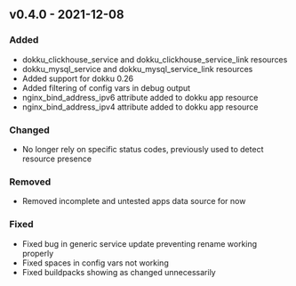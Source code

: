 ## v0.4.0 - 2021-12-08
### Added
* dokku_clickhouse_service and dokku_clickhouse_service_link resources
* dokku_mysql_service and dokku_mysql_service_link resources
* Added support for dokku 0.26
* Added filtering of config vars in debug output
* nginx_bind_address_ipv6 attribute added to dokku app resource
* nginx_bind_address_ipv4 attribute added to dokku app resource
### Changed
* No longer rely on specific status codes, previously used to detect resource presence
### Removed
* Removed incomplete and untested apps data source for now
### Fixed
* Fixed bug in generic service update preventing rename working properly
* Fixed spaces in config vars not working
* Fixed buildpacks showing as changed unnecessarily